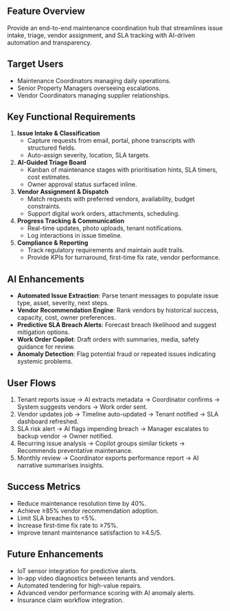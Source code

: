 ## Feature Overview
Provide an end-to-end maintenance coordination hub that streamlines issue intake, triage, vendor assignment, and SLA tracking with AI-driven automation and transparency.

## Target Users
- Maintenance Coordinators managing daily operations.
- Senior Property Managers overseeing escalations.
- Vendor Coordinators managing supplier relationships.

## Key Functional Requirements
1. **Issue Intake & Classification**
   - Capture requests from email, portal, phone transcripts with structured fields.
   - Auto-assign severity, location, SLA targets.
2. **AI-Guided Triage Board**
   - Kanban of maintenance stages with prioritisation hints, SLA timers, cost estimates.
   - Owner approval status surfaced inline.
3. **Vendor Assignment & Dispatch**
   - Match requests with preferred vendors, availability, budget constraints.
   - Support digital work orders, attachments, scheduling.
4. **Progress Tracking & Communication**
   - Real-time updates, photo uploads, tenant notifications.
   - Log interactions in issue timeline.
5. **Compliance & Reporting**
   - Track regulatory requirements and maintain audit trails.
   - Provide KPIs for turnaround, first-time fix rate, vendor performance.

## AI Enhancements
- **Automated Issue Extraction**: Parse tenant messages to populate issue type, asset, severity, next steps.
- **Vendor Recommendation Engine**: Rank vendors by historical success, capacity, cost, owner preferences.
- **Predictive SLA Breach Alerts**: Forecast breach likelihood and suggest mitigation options.
- **Work Order Copilot**: Draft orders with summaries, media, safety guidance for review.
- **Anomaly Detection**: Flag potential fraud or repeated issues indicating systemic problems.

## User Flows
1. Tenant reports issue → AI extracts metadata → Coordinator confirms → System suggests vendors → Work order sent.
2. Vendor updates job → Timeline auto-updated → Tenant notified → SLA dashboard refreshed.
3. SLA risk alert → AI flags impending breach → Manager escalates to backup vendor → Owner notified.
4. Recurring issue analysis → Copilot groups similar tickets → Recommends preventative maintenance.
5. Monthly review → Coordinator exports performance report → AI narrative summarises insights.

## Success Metrics
- Reduce maintenance resolution time by 40%.
- Achieve ≥85% vendor recommendation adoption.
- Limit SLA breaches to <5%.
- Increase first-time fix rate to ≥75%.
- Improve tenant maintenance satisfaction to ≥4.5/5.

## Future Enhancements
- IoT sensor integration for predictive alerts.
- In-app video diagnostics between tenants and vendors.
- Automated tendering for high-value repairs.
- Advanced vendor performance scoring with AI anomaly alerts.
- Insurance claim workflow integration.
